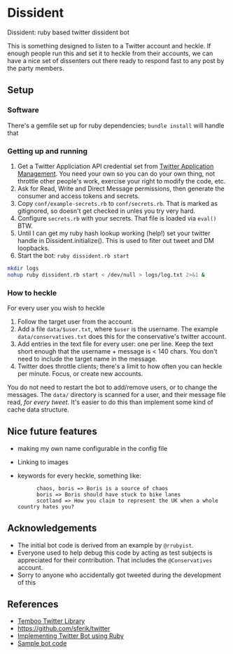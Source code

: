 # Dissident

Dissident: ruby based twitter dissident bot

This is something designed to listen to a Twitter account and heckle. If enough people run this and set it
to heckle from their accounts, we can have a nice set of dissenters out there ready to respond fast to any post by the party members.


## Setup

### Software

There's a gemfile set up for ruby dependencies; `bundle install` will
handle that

### Getting up and running

1. Get a Twitter Appliciation API credential set from [Twitter Application Management](https://apps.twitter.com/). You need your own so you can do your own thing, not throttle other people's work, exercise your right to modify the code, etc.
1. Ask for Read, Write and Direct Message permissions, then generate the consumer and access tokens and secrets.
1. Copy `conf/example-secrets.rb` to `conf/secrets.rb`. That is marked as gitignored, so doesn't get checked in unles you try very hard.
1. Configure `secrets.rb` with your secrets. That file is loaded via `eval()` BTW.
1. Until I can get my ruby hash lookup working (help!) set your twitter handle in Dissident.initialize(). This is used to fiter out tweet and DM loopbacks.
1. Start the bot: `ruby dissident.rb start`

```bash
mkdir logs
nohup ruby dissident.rb start < /dev/null > logs/log.txt 2>&1 &
```

### How to heckle

For every user you wish to heckle

1. Follow the target user from the account.
1. Add a file `data/$user.txt`, where `$user` is the username. The example `data/conservatives.txt` does
this for the conservative's twitter account.
1. Add entries in the text file for every user: one per line. Keep the text short enough that the username + message is < 140 chars. You don't need to include the target name in the message.
1. Twitter does throttle clients; there's a limit to how often you can heckle per minute. Focus, or create new accounts.

You do not need to restart the bot to add/remove users, or to change the messages. The `data/` directory is scanned
for a user, and their message file read, *for every tweet*. It's easier to do this than implement some kind
of cache data structure.


## Nice future features

* making my own name configurable in the config file
* Linking to images
* keywords for every heckle, something like:

			chaos, boris => Boris is a source of chaos
			boris => Boris should have stuck to bike lanes
			scotland => How you claim to represent the UK when a whole country hates you?


## Acknowledgements

* The initial bot code is derived from an example by `@rrubyist`.
* Everyone used to help debug this code by acting as test subjects is appreciated for their contribution. That includes the `@Conservatives` account.
* Sorry to anyone who accidentally got tweeted during the development of this

## References

* [Temboo Twitter Library](https://temboo.com/library/Library/Twitter/)
* https://github.com/sferik/twitter
* [Implementing Twitter Bot using Ruby](https://rudk.ws/2016/11/01/implementing-twitter-bot-using-ruby/)
* [Sample bot code](https://gist.github.com/rudkovskyi/3ae5baf4850ad70293814897252914b7)


